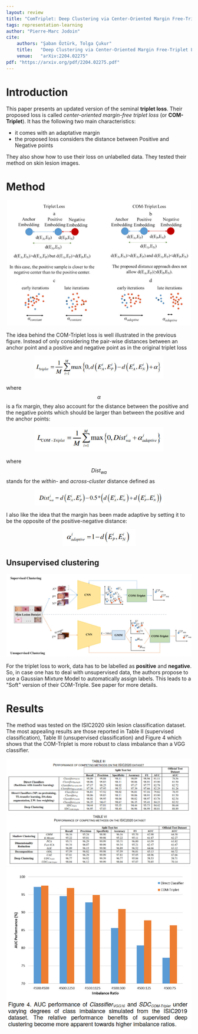 ```yaml
---
layout: review
title: "ComTriplet: Deep Clustering via Center-Oriented Margin Free-Triplet Loss for Skin Lesion Detection in Highly Imbalanced Datasets"
tags: representation-learning
author: "Pierre-Marc Jodoin"
cite:
    authors: "Şaban Öztürk, Tolga Çukur"
    title:   "Deep Clustering via Center-Oriented Margin Free-Triplet Loss for Skin Lesion Detection in Highly Imbalanced Datasets"
    venue:   "arXiv:2204.02275"
pdf: "https://arxiv.org/pdf/2204.02275.pdf"
---
```


# Introduction

This paper presents an updated version of the seminal **triplet loss**.  Their proposed loss is called *center-oriented
margin-free triplet loss* (or **COM-Triplet**). It has the following two main characteristics: 

* it comes with an adaptative margin
* the proposed loss considers the distance between Positive and Negative points

They also show how to use their loss on unlabelled data.  They tested their method on skin lesion images.

# Method

<center><img src="/article/images/comtriplet/sc01.jpg" width="500"></center>

The idea behind the COM-Triplet loss is well illustrated in the previous figure.  Instead of only considering the pair-wise distances between an anchor point and a positive and negative point as in the original triplet loss 

<center><img src="/article/images/comtriplet/sc02.jpg" width="350"></center>

where $$\alpha$$ is a fix margin, they also account for the distance between the positive and the negative points which should be larger than between the positive and the anchor points:

<center><img src="/article/images/comtriplet/sc03.jpg" width="350"></center>

where $$Dist_{wa}$$ stands for the *within-* and *across-cluster* distance defined as

<center><img src="/article/images/comtriplet/sc04.jpg" width="350"></center>

I also like the idea that the margin has been made adaptive by setting it to be the opposite of the positive-negative distance:

<center><img src="/article/images/comtriplet/sc05.jpg" width="200"></center>

## Unsupervised clustering

![Figure 1](/article/images/comtriplet/sc06.jpg)

For the triplet loss to work, data has to be labelled as **positive** and **negative**.  So, in case one has to deal with unsupervised data, the authors propose to use a Gaussian Mixture Model to automatically assign labels.  This leads to a "Soft" version of their COM-Triple.  See paper for more details.

# Results
The method was tested on the ISIC2020 skin lesion classification dataset.  The most appealing results are those reported in Table II (supervised classification), Table III (unsupervised classification) and Figure 4 which shows that the COM-Triplet is more robust to class imbalance than a VGG classifier.

![Results 1](/article/images/comtriplet/sc07.jpg)
![Results 2](/article/images/comtriplet/sc08.jpg)
![Results 3](/article/images/comtriplet/sc09.jpg)


